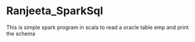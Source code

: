 # Ranjeeta_SparkSql

This is simple spark program in scala to read a oracle table emp and print the schema
